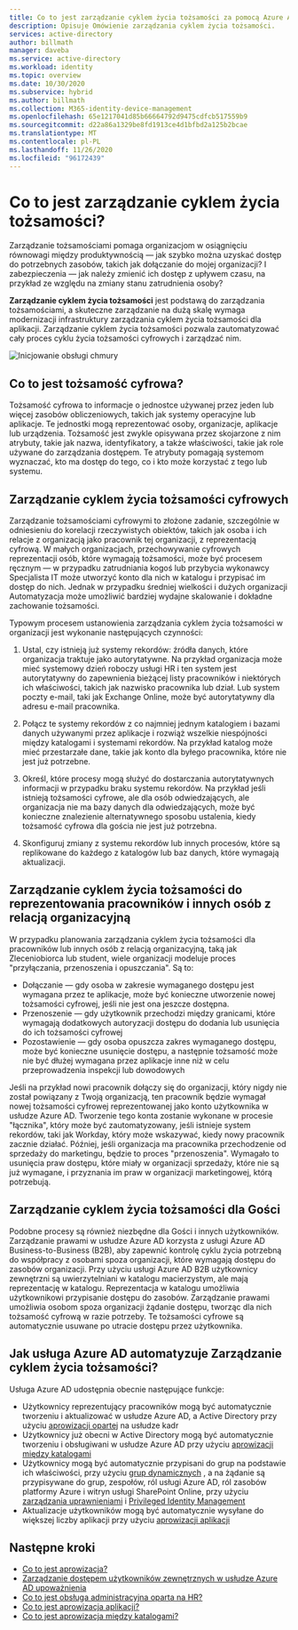 ```yaml
---
title: Co to jest zarządzanie cyklem życia tożsamości za pomocą Azure Active Directory? | Microsoft Docs
description: Opisuje Omówienie zarządzania cyklem życia tożsamości.
services: active-directory
author: billmath
manager: daveba
ms.service: active-directory
ms.workload: identity
ms.topic: overview
ms.date: 10/30/2020
ms.subservice: hybrid
ms.author: billmath
ms.collection: M365-identity-device-management
ms.openlocfilehash: 65e1217041d85b66664792d9475cdfcb517559b9
ms.sourcegitcommit: d22a86a1329be8fd1913ce4d1bfbd2a125b2bcae
ms.translationtype: MT
ms.contentlocale: pl-PL
ms.lasthandoff: 11/26/2020
ms.locfileid: "96172439"
---
```

# <a name="what-is-identity-lifecycle-management"></a>Co to jest zarządzanie cyklem życia tożsamości?

Zarządzanie tożsamościami pomaga organizacjom w osiągnięciu równowagi między produktywnością — jak szybko można uzyskać dostęp do potrzebnych zasobów, takich jak dołączanie do mojej organizacji? I zabezpieczenia — jak należy zmienić ich dostęp z upływem czasu, na przykład ze względu na zmiany stanu zatrudnienia osoby?

**Zarządzanie cyklem życia tożsamości** jest podstawą do zarządzania tożsamościami, a skuteczne zarządzanie na dużą skalę wymaga modernizacji infrastruktury zarządzania cyklem życia tożsamości dla aplikacji. Zarządzanie cyklem życia tożsamości pozwala zautomatyzować cały proces cyklu życia tożsamości cyfrowych i zarządzać nim. 

![Inicjowanie obsługi chmury](media/what-is-provisioning/cloud-1.png)

## <a name="what-is-a-digital-identity"></a>Co to jest tożsamość cyfrowa?

Tożsamość cyfrowa to informacje o jednostce używanej przez jeden lub więcej zasobów obliczeniowych, takich jak systemy operacyjne lub aplikacje. Te jednostki mogą reprezentować osoby, organizacje, aplikacje lub urządzenia.  Tożsamość jest zwykle opisywana przez skojarzone z nim atrybuty, takie jak nazwa, identyfikatory, a także właściwości, takie jak role używane do zarządzania dostępem.  Te atrybuty pomagają systemom wyznaczać, kto ma dostęp do tego, co i kto może korzystać z tego lub systemu.  

## <a name="managing-the-lifecycle-of-digital-identities"></a>Zarządzanie cyklem życia tożsamości cyfrowych

Zarządzanie tożsamościami cyfrowymi to złożone zadanie, szczególnie w odniesieniu do korelacji rzeczywistych obiektów, takich jak osoba i ich relacje z organizacją jako pracownik tej organizacji, z reprezentacją cyfrową.    W małych organizacjach, przechowywanie cyfrowych reprezentacji osób, które wymagają tożsamości, może być procesem ręcznym — w przypadku zatrudniania kogoś lub przybycia wykonawcy Specjalista IT może utworzyć konto dla nich w katalogu i przypisać im dostęp do nich.  Jednak w przypadku średniej wielkości i dużych organizacji Automatyzacja może umożliwić bardziej wydajne skalowanie i dokładne zachowanie tożsamości.

Typowym procesem ustanowienia zarządzania cyklem życia tożsamości w organizacji jest wykonanie następujących czynności:

1. Ustal, czy istnieją już systemy rekordów: źródła danych, które organizacja traktuje jako autorytatywne.  Na przykład organizacja może mieć systemowy dzień roboczy usługi HR i ten system jest autorytatywny do zapewnienia bieżącej listy pracowników i niektórych ich właściwości, takich jak nazwisko pracownika lub dział.  Lub system poczty e-mail, taki jak Exchange Online, może być autorytatywny dla adresu e-mail pracownika.

2. Połącz te systemy rekordów z co najmniej jednym katalogiem i bazami danych używanymi przez aplikacje i rozwiąż wszelkie niespójności między katalogami i systemami rekordów. Na przykład katalog może mieć przestarzałe dane, takie jak konto dla byłego pracownika, które nie jest już potrzebne. 

3. Określ, które procesy mogą służyć do dostarczania autorytatywnych informacji w przypadku braku systemu rekordów.  Na przykład jeśli istnieją tożsamości cyfrowe, ale dla osób odwiedzających, ale organizacja nie ma bazy danych dla odwiedzających, może być konieczne znalezienie alternatywnego sposobu ustalenia, kiedy tożsamość cyfrowa dla gościa nie jest już potrzebna.

4. Skonfiguruj zmiany z systemu rekordów lub innych procesów, które są replikowane do każdego z katalogów lub baz danych, które wymagają aktualizacji.

## <a name="identity-lifecycle-management-for-representing-employees-and-other-individuals-with-an-organizational-relationship"></a>Zarządzanie cyklem życia tożsamości do reprezentowania pracowników i innych osób z relacją organizacyjną

W przypadku planowania zarządzania cyklem życia tożsamości dla pracowników lub innych osób z relacją organizacyjną, taką jak Zleceniobiorca lub student, wiele organizacji modeluje proces "przyłączania, przenoszenia i opuszczania".  Są to:
    
   - Dołączanie — gdy osoba w zakresie wymaganego dostępu jest wymagana przez te aplikacje, może być konieczne utworzenie nowej tożsamości cyfrowej, jeśli nie jest ona jeszcze dostępna.
   - Przenoszenie — gdy użytkownik przechodzi między granicami, które wymagają dodatkowych autoryzacji dostępu do dodania lub usunięcia do ich tożsamości cyfrowej
   - Pozostawienie — gdy osoba opuszcza zakres wymaganego dostępu, może być konieczne usunięcie dostępu, a następnie tożsamość może nie być dłużej wymagana przez aplikacje inne niż w celu przeprowadzenia inspekcji lub dowodowych

Jeśli na przykład nowi pracownik dołączy się do organizacji, który nigdy nie został powiązany z Twoją organizacją, ten pracownik będzie wymagał nowej tożsamości cyfrowej reprezentowanej jako konto użytkownika w usłudze Azure AD.  Tworzenie tego konta zostanie wykonane w procesie "łącznika", który może być zautomatyzowany, jeśli istnieje system rekordów, taki jak Workday, który może wskazywać, kiedy nowy pracownik zacznie działać.  Później, jeśli organizacja ma pracownika przechodzenie od sprzedaży do marketingu, będzie to proces "przenoszenia".  Wymagało to usunięcia praw dostępu, które miały w organizacji sprzedaży, które nie są już wymagane, i przyznania im praw w organizacji marketingowej, którą potrzebują.

## <a name="identity-lifecycle-management-for-guests"></a>Zarządzanie cyklem życia tożsamości dla Gości

Podobne procesy są również niezbędne dla Gości i innych użytkowników.  Zarządzanie prawami w usłudze Azure AD korzysta z usługi Azure AD Business-to-Business (B2B), aby zapewnić kontrolę cyklu życia potrzebną do współpracy z osobami spoza organizacji, które wymagają dostępu do zasobów organizacji. Przy użyciu usługi Azure AD B2B użytkownicy zewnętrzni są uwierzytelniani w katalogu macierzystym, ale mają reprezentację w katalogu. Reprezentacja w katalogu umożliwia użytkownikowi przypisanie dostępu do zasobów.  Zarządzanie prawami umożliwia osobom spoza organizacji żądanie dostępu, tworząc dla nich tożsamość cyfrową w razie potrzeby. Te tożsamości cyfrowe są automatycznie usuwane po utracie dostępu przez użytkownika.  

## <a name="how-does-azure-ad-automate-identity-lifecycle-management"></a>Jak usługa Azure AD automatyzuje Zarządzanie cyklem życia tożsamości?

Usługa Azure AD udostępnia obecnie następujące funkcje:

* Użytkownicy reprezentujący pracowników mogą być automatycznie tworzeniu i aktualizować w usłudze Azure AD, a Active Directory przy użyciu [aprowizacji opartej](what-is-hr-driven-provisioning.md) na usłudze kadr
* Użytkownicy już obecni w Active Directory mogą być automatycznie tworzeniu i obsługiwani w usłudze Azure AD przy użyciu [aprowizacji między katalogami](what-is-inter-directory-provisioning.md)
* Użytkownicy mogą być automatycznie przypisani do grup na podstawie ich właściwości, przy użyciu [grup dynamicznych](../external-identities/use-dynamic-groups.md#what-are-dynamic-groups) , a na żądanie są przypisywane do grup, zespołów, ról usługi Azure AD, ról zasobów platformy Azure i witryn usługi SharePoint Online, przy użyciu [zarządzania uprawnieniami](entitlement-management-scenarios.md) i [Privileged Identity Management](../privileged-identity-management/pim-configure.md)
* Aktualizacje użytkowników mogą być automatycznie wysyłane do większej liczby aplikacji przy użyciu [aprowizacji aplikacji](what-is-app-provisioning.md)

## <a name="next-steps"></a>Następne kroki 

- [Co to jest aprowizacja?](what-is-provisioning.md)
- [Zarządzanie dostępem użytkowników zewnętrznych w usłudze Azure AD upoważnienia](./entitlement-management-external-users.md)
- [Co to jest obsługa administracyjna oparta na HR?](what-is-hr-driven-provisioning.md)
- [Co to jest aprowizacja aplikacji?](what-is-app-provisioning.md)
- [Co to jest aprowizacja między katalogami?](what-is-inter-directory-provisioning.md)